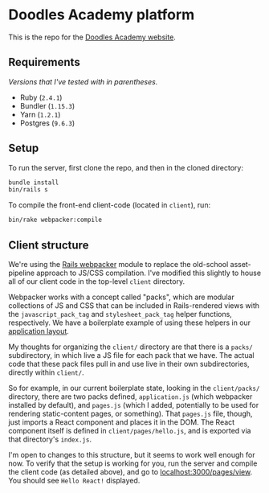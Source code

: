 # Doodles Academy platform

This is the repo for the [Doodles Academy website](http://www.doodles-academy.org).

## Requirements
_Versions that I've tested with in parentheses._
- Ruby (`2.4.1`)
- Bundler (`1.15.3`)
- Yarn (`1.2.1`)
- Postgres (`9.6.3`)

## Setup
To run the server, first clone the repo, and then in the cloned directory:
```bash
bundle install
bin/rails s
```
To compile the front-end client-code (located in `client`), run:
```bash
bin/rake webpacker:compile
```

## Client structure
We're using the [Rails webpacker](https://github.com/rails/webpacker) module to replace the old-school asset-pipeline approach to JS/CSS compilation. I've modified this slightly to house all of our client code in the top-level `client` directory.

Webpacker works with a concept called "packs", which are modular collections of JS and CSS that can be included in Rails-rendered views with the `javascript_pack_tag` and `stylesheet_pack_tag` helper functions, respectively. We have a boilerplate example of using these helpers in our [application layout](https://github.com/doodlesacademy/doodles_academy/blob/development/app/views/layouts/application.html.erb#L7-L8).

My thoughts for organizing the `client/` directory are that there is a `packs/` subdirectory, in which live a JS file for each pack that we have. The actual code that these pack files pull in and use live in their own subdirectories, directly within `client/`.

So for example, in our current boilerplate state, looking in the `client/packs/` directory, there are two packs defined, `application.js` (which webpacker installed by default), and `pages.js` (which I added, potentially to be used for rendering static-content pages, or something). That `pages.js` file, though, just imports a React component and places it in the DOM. The React component itself is defined in `client/pages/hello.js`, and is exported via that directory's `index.js`.

I'm open to changes to this structure, but it seems to work well enough for now. To verify that the setup is working for you, run the server and compile the client code (as detailed above), and go to [localhost:3000/pages/view](http://localhost:3000/pages/view). You should see `Hello React!` displayed.
